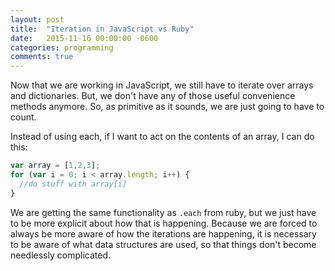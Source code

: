 ```yaml
---
layout: post
title:  "Iteration in JavaScript vs Ruby"
date:   2015-11-16 00:00:00 -0600
categories: programming
comments: true
---
```


Now that we are working in JavaScript, we still have to iterate over arrays and dictionaries. But, we don't have any of those useful convenience methods anymore. So, as primitive as it sounds, we are just going to have to count.

Instead of using each, if I want to act on the contents of an array, I can do this:

```javascript
var array = [1,2,3];
for (var i = 0; i < array.length; i++) {
  //do stuff with array[i]
}
```

We are getting the same functionality as `.each` from ruby, but we just have to be more explicit about how that is happening. Because we are forced to always be more aware of how the iterations are happening, it is necessary to be aware of what data structures are used, so that things don't become needlessly complicated.
